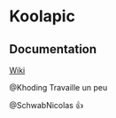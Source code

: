 # Koolapic
## Documentation
[Wiki](https://github.com/Khoding/ceffdevKAPIC/wiki)

@Khoding Travaille un peu

@SchwabNicolas :+1:
